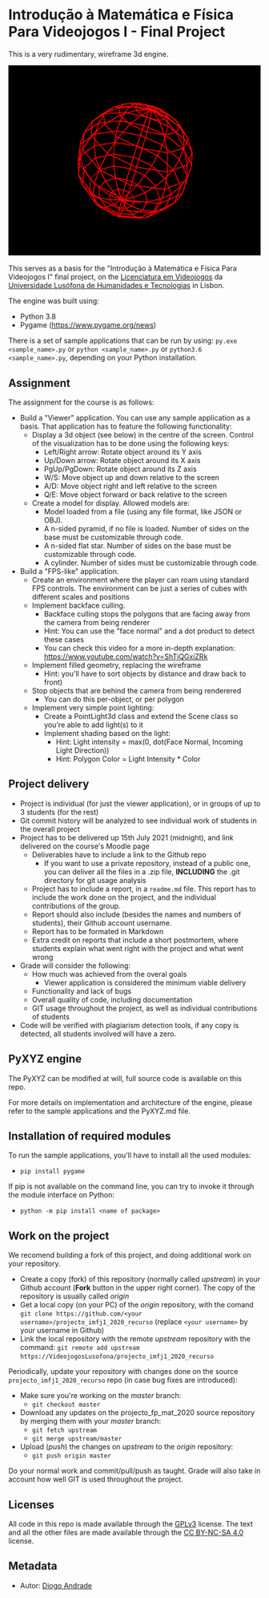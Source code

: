 # Introdução à Matemática e Física Para Videojogos I - Final Project

This is a very rudimentary, wireframe 3d engine.

![alt text](screenshots/sphere.png "Sample application")

This serves as a basis for the "Introdução à Matemática e Física Para Videojogos I" final project, on the [Licenciatura em Videojogos][lv] da
[Universidade Lusófona de Humanidades e Tecnologias][ULHT] in Lisbon.

The engine was built using:

* Python 3.8
* Pygame (https://www.pygame.org/news)

There is a set of sample applications that can be run by using:
`py.exe <sample_name>.py` or `python <sample_name>.py` or `python3.6 <sample_name>.py`, depending on your Python installation.

## Assignment

The assignment for the course is as follows:
* Build a "Viewer" application. You can use any sample application as a basis. That application has to feature the following functionality:
  * Display a 3d object (see below) in the centre of the screen. Control of the visualization has to be done using the following keys:
    * Left/Right arrow: Rotate object around its Y axis
    * Up/Down arrow: Rotate object around its X axis
    * PgUp/PgDown: Rotate object around its Z axis
    * W/S: Move object up and down relative to the screen
    * A/D: Move object right and left relative to the screen
    * Q/E: Move object forward or back relative to the screen
  * Create a model for display. Allowed models are:
    * Model loaded from a file (using any file format, like JSON or OBJ). 
    * A n-sided pyramid, if no file is loaded. Number of sides on the base must be customizable through code.
    * A n-sided flat star. Number of sides on the base must be customizable through code.
    * A cylinder. Number of sides must be customizable through code.
* Build a "FPS-like" application.
  - Create an environment where the player can roam using standard FPS controls. The environment can be just a series of cubes with different scales and positions
  - Implement backface culling.
    - Backface culling stops the polygons that are facing away from the camera from being renderer
    - Hint: You can use the "face normal" and a dot product to detect these cases
    - You can check this video for a more in-depth explanation: https://www.youtube.com/watch?v=ShTiQGxiZRk
  - Implement filled geometry, replacing the wireframe
    - Hint: you'll have to sort objects by distance and draw back to front)
  - Stop objects that are behind the camera from being renderered
    - You can do this per-object, or per polygon
  - Implement very simple point lighting:
    - Create a PointLight3d class and extend the Scene class so you're able to add light(s) to it
    - Implement shading based on the light:
      - Hint: Light intensity = max(0, dot(Face Normal, Incoming Light Direction))
      - Hint: Polygon Color = Light Intensity * Color

## Project delivery

* Project is individual (for just the viewer application), or in groups of up to 3 students (for the rest)
* Git commit history will be analyzed to see individual work of students in the overall project
* Project has to be delivered up 15th July 2021 (midnight), and link delivered on the course's Moodle page
  * Deliverables have to include a link to the Github repo
    * If you want to use a private repository, instead of a public one, you can deliver all the files in a .zip file, __**INCLUDING**__ the .git directory for git usage analysis 
  * Project has to include a report, in a `readme.md` file. This report has to include the work done on the project, and the individual contributions of the group.
  * Report should also include (besides the names and numbers of students), their Github account username.
  * Report has to be formated in Markdown
  * Extra credit on reports that include a short postmortem, where students explain what went right with the project and what went wrong
* Grade will consider the following:
  * How much was achieved from the overal goals
    * Viewer application is considered the minimum viable delivery
  * Functionality and lack of bugs
  * Overall quality of code, including documentation
  * GIT usage throughout the project, as well as individual contributions of students
* Code will be verified with plagiarism detection tools, if any copy is detected, all students involved will have a zero.

## PyXYZ engine

The PyXYZ can be modified at will, full source code is available on this repo.

For more details on implementation and architecture of the engine, please refer to the sample applications and the PyXYZ.md file.

## Installation of required modules

To run the sample applications, you'll have to install all the used modules:

* `pip install pygame`

If pip is not available on the command line, you can try to invoke it through the module interface on Python:

* `python -m pip install <name of package>`

## Work on the project

We recomend building a fork of this project, and doing additional work on your repository.

* Create a copy (fork) of this repository (normally called _upstream_) in your Github account (**Fork** button in the upper right corner). The copy of the repository is usually called _origin_
* Get a local copy (on your PC) of the _origin_ repository, with the comand `git clone https://github.com/<your username>/projecto_imfj1_2020_recurso` (replace `<your username>` by your username in Github)
* Link the local repository with the remote _upstream_ repository with the command: `git remote add upstream https://VideojogosLusofona/projecto_imfj1_2020_recurso`

Periodically, update your repository with changes done on the source `projecto_imfj1_2020_recurso` repo (in case bug fixes are introduced):

* Make sure you're working on the _master_ branch:
  * `git checkout master`
* Download any updates on the projecto_fp_mat_2020 source repository by merging them with your _master_ branch:
  * `git fetch upstream`
  * `git merge upstream/master`
* Upload (_push_) the changes on _upstream_ to the _origin_ repository:
  * `git push origin master`

Do your normal work and commit/pull/push as taught. Grade will also take in account how well GIT is used throughout the project.

## Licenses

All code in this repo is made available through the [GPLv3] license.
The text and all the other files are made available through the 
[CC BY-NC-SA 4.0] license.

## Metadata

* Autor: [Diogo Andrade][]

[Diogo Andrade]:https://github.com/DiogoDeAndrade
[GPLv3]:https://www.gnu.org/licenses/gpl-3.0.en.html
[CC BY-NC-SA 4.0]:https://creativecommons.org/licenses/by-nc-sa/4.0/
[Bfxr]:https://www.bfxr.net/
[ULHT]:https://www.ulusofona.pt/
[lv]:https://www.ulusofona.pt/licenciatura/videojogos
